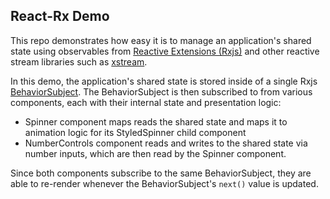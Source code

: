 ## React-Rx Demo

This repo demonstrates how easy it is to manage an application's shared state using observables from [Reactive Extensions (Rxjs)](https://github.com/Reactive-Extensions/RxJS) and other reactive stream libraries such as [xstream](https://github.com/staltz/xstream).

In this demo, the application's shared state is stored inside of a single Rxjs [BehaviorSubject](http://reactivex.io/rxjs/manual/overview.html#behaviorsubject). The BehaviorSubject is then subscribed to from various components, each with their internal state and presentation logic:

* Spinner component maps reads the shared state and maps it to animation logic for its StyledSpinner child component
* NumberControls component reads and writes to the shared state via number inputs, which are then read by the Spinner component.

Since both components subscribe to the same BehaviorSubject, they are able to re-render whenever the BehaviorSubject's `next()` value is updated.
